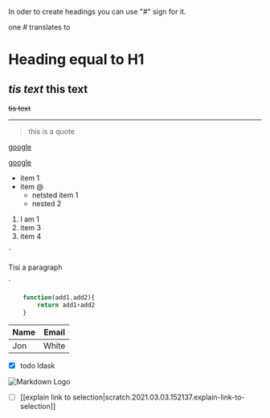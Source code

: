 <!--- Headings ---->
In oder to create headings you can use "#" sign for it. 

one # translates to <h1>

# Heading equal to H1

*tis text*
**this text**
----

~~tis text~~
_________

> this is a quote

[google](http://google.com)

[google](http://google.com "Google .com")

* item 1
* item @
    * netsted item 1
    * nested 2

1. I am 1
1. item 3
1. item 4

`
<p>Tisi a paragraph</p>

`

```javascript
    function(add1,add2){
        return add1+add2
    }
```


| Name | Email |
|----- | ----- |
| Jon  | White |


* [x] todo ldask

![Markdown Logo](https://markdown-here.com/img/icon256.png )
- [ ] [[explain link to selection|scratch.2021.03.03.152137.explain-link-to-selection]]

